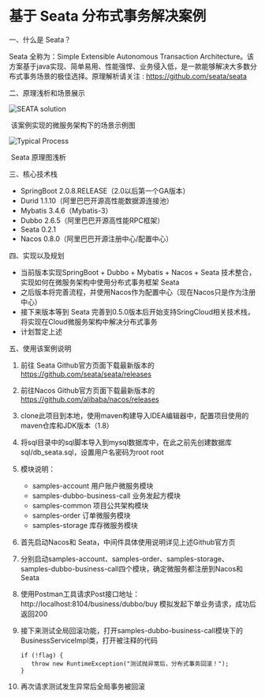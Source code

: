 # 基于 Seata 分布式事务解决案例

一、什么是 Seata？

Seata 全称为：Simple Extensible Autonomous Transaction Architecture。该方案基于java实现、简单易用、性能强悍、业务侵入低，是一款能够解决大多数分布式事务场景的极佳选择。原理解析请关注 : https://github.com/seata/seata

二、原理浅析和场景展示

![SEATA solution](https://camo.githubusercontent.com/b3a71332ae0a91db7f8616286a69b879fcbea672/68747470733a2f2f63646e2e6e6c61726b2e636f6d2f6c61726b2f302f323031382f706e672f31383836322f313534353239363739313037342d33626365376263652d303235652d343563332d393338362d3762393531333564616465382e706e67)

​						该案例实现的微服务架构下的场景示例图



![Typical Process](https://camo.githubusercontent.com/0384806afd7c10544c258ae13717e4229942aa13/68747470733a2f2f63646e2e6e6c61726b2e636f6d2f6c61726b2f302f323031382f706e672f31383836322f313534353239363931373838312d32366661626562392d373166612d346633652d386137612d6663333137643333383966342e706e67)

​								     Seata 原理图浅析



三、核心技术栈

* SpringBoot 2.0.8.RELEASE（2.0以后第一个GA版本）
* Durid 1.1.10（阿里巴巴开源高性能数据源连接池）
* Mybatis 3.4.6（Mybatis-3）
* Dubbo 2.6.5（阿里巴巴开源高性能RPC框架）
* Seata 0.2.1
* Nacos 0.8.0（阿里巴巴开源注册中心/配置中心）

四、实现以及规划

* 当前版本实现SpringBoot + Dubbo + Mybatis + Nacos + Seata 技术整合，实现如何在微服务架构中使用分布式事务框架 Seata
* 之后版本将完善流程，并使用Nacos作为配置中心（现在Nacos只是作为注册中心）
* 接下来版本等到 Seata 完善到0.5.0版本后开始支持SringCloud相关技术栈，将实现在Cloud微服务架构中解决分布式事务
* 计划暂定上述

五、使用该案例说明

1. 前往 Seata Github官方页面下载最新版本的  https://github.com/seata/seata/releases

2. 前往Nacos Github官方页面下载最新版本的   https://github.com/alibaba/nacos/releases

3. clone此项目到本地，使用maven构建导入IDEA编辑器中，配置项目使用的maven仓库和JDK版本（1.8）

4. 将sql目录中的sql脚本导入到mysql数据库中，在此之前先创建数据库 sql/db_seata.sql，设置用户名密码为root  root

5. 模块说明：

   - samples-account  用户账户微服务模块
   - samples-dubbo-business-call  业务发起方模块
   - samples-common  项目公共架构模块
   - samples-order  订单微服务模块
   - samples-storage  库存微服务模块

6. 首先启动Nacos和 Seata，中间件具体使用说明详见上述Github官方页

7. 分别启动samples-account、samples-order、samples-storage、samples-dubbo-business-call四个模块，确定微服务都注册到Nacos和 Seata

8. 使用Postman工具请求Post接口地址：http://localhost:8104/business/dubbo/buy   模拟发起下单业务请求，成功后返回200

9. 接下来测试全局回滚功能，打开samples-dubbo-business-call模块下的 BusinessServiceImpl类，打开被注释的代码

   ```
   if (!flag) {
      throw new RuntimeException("测试抛异常后，分布式事务回滚！");
   }
   ```

10. 再次请求测试发生异常后全局事务被回滚
